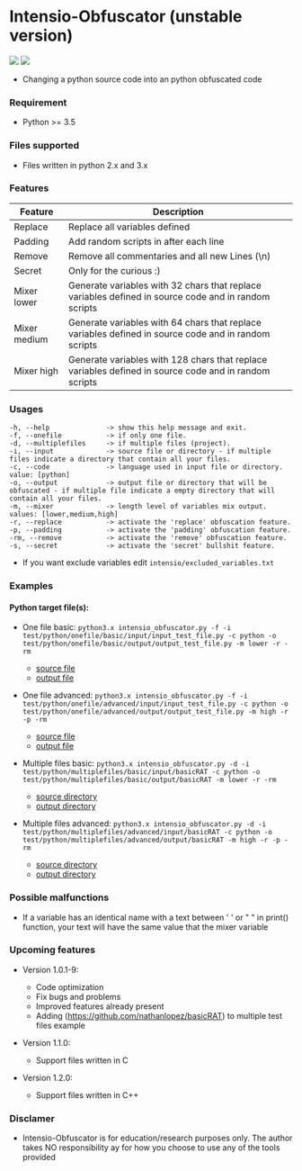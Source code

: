 # Intensio-Obfuscator (unstable version)

![](https://img.shields.io/badge/Python-3.6-blue.svg)
![](https://img.shields.io/badge/Version-1.0.0-green.svg)

- Changing a python source code into an python obfuscated code

### Requirement
- Python >= 3.5

### Files supported
- Files written in python 2.x and 3.x 

### Features
| Feature | Description |
| ------ | ------ |
| Replace | Replace all variables defined |
| Padding | Add random scripts in after each line |
| Remove | Remove all commentaries and all new Lines (\n) |
| Secret | Only for the curious :) |
| Mixer lower | Generate variables with 32 chars that replace variables defined in source code and in random scripts  |
| Mixer medium | Generate variables with 64 chars that replace variables defined in source code and in random scripts |
| Mixer high | Generate variables with 128 chars that replace variables defined in source code and in random scripts  |

### Usages
```
-h, --help              -> show this help message and exit.
-f, --onefile           -> if only one file.
-d, --multiplefiles     -> if multiple files (project).
-i, --input             -> source file or directory - if multiple files indicate a directory that contain all your files.
-c, --code              -> language used in input file or directory. value: [python]
-o, --output            -> output file or directory that will be obfuscated - if multiple file indicate a empty directory that will contain all your files.
-m, --mixer             -> length level of variables mix output. values: [lower,medium,high]
-r, --replace           -> activate the 'replace' obfuscation feature.
-p, --padding           -> activate the 'padding' obfuscation feature.
-rm, --remove           -> activate the 'remove' obfuscation feature.
-s, --secret            -> activate the 'secret' bullshit feature.
```
- If you want exclude variables edit `intensio/excluded_variables.txt`

### Examples
#### Python target file(s):
-  One file basic: `python3.x intensio_obfuscator.py -f -i test/python/onefile/basic/input/input_test_file.py -c python -o test/python/onefile/basic/output/output_test_file.py -m lower -r -rm`
    - [source file](https://github.com/Hnfull/Intensio-Obfuscator/blob/master/intensio/test/python/onefile/basic/input/input_test_file.py)
    - [output file](https://github.com/Hnfull/Intensio-Obfuscator/blob/master/intensio/test/python/onefile/basic/output/output_test_file.py)
- One file advanced: `python3.x intensio_obfuscator.py -f -i test/python/onefile/advanced/input/input_test_file.py -c python -o test/python/onefile/advanced/output/output_test_file.py -m high -r -p -rm`
    - [source file](https://github.com/Hnfull/Intensio-Obfuscator/tree/master/intensio/test/python/onefile/advanced/input/input_test_file.py)
    - [output file](https://github.com/Hnfull/Intensio-Obfuscator/blob/master/intensio/test/python/onefile/advanced/output/output_test_file.py)

- Multiple files basic: `python3.x intensio_obfuscator.py -d -i test/python/multiplefiles/basic/input/basicRAT -c python -o test/python/multiplefiles/basic/output/basicRAT -m lower -r -rm`
    - [source directory](https://github.com/Hnfull/Intensio-Obfuscator/tree/master/intensio/test/python/multiplefiles/basic/input/basicRAT)
    - [output directory](https://github.com/Hnfull/Intensio-Obfuscator/tree/master/intensio/test/python/multiplefiles/basic/output/basicRAT)
- Multiple files advanced: `python3.x intensio_obfuscator.py -d -i test/python/multiplefiles/advanced/input/basicRAT -c python -o test/python/multiplefiles/advanced/output/basicRAT -m high -r -p -rm`
    - [source directory](https://github.com/Hnfull/Intensio-Obfuscator/tree/master/intensio/test/python/multiplefiles/advanced/input/basicRAT)
    - [output directory](https://github.com/Hnfull/Intensio-Obfuscator/tree/master/intensio/test/python/multiplefiles/advanced/output/basicRAT)

### Possible malfunctions
- If a variable has an identical name with a text between ' ' or " " in print() function, your text will have the same value that the mixer variable
 
### Upcoming features 
- Version 1.0.1-9:
    - Code optimization 
    - Fix bugs and problems
    - Improved features already present
    - Adding (https://github.com/nathanlopez/basicRAT) to multiple test files example
    
- Version 1.1.0:
    - Support files written in C
    
- Version 1.2.0:
    - Support files written in C++

### Disclamer
- Intensio-Obfuscator is for education/research purposes only. The author takes NO responsibility ay for how you choose to use any of the tools provided

